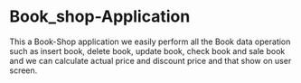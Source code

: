 # Book_shop-Application
This a Book-Shop application we easily perform all the Book data operation such as insert book, delete book, update book, check book and sale book and we can calculate actual price and discount price and that show on user screen.

